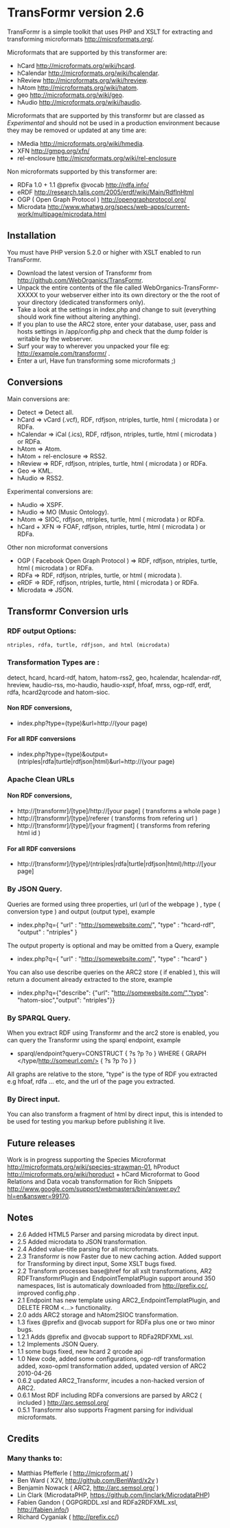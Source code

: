 # TransFormr version 2.6

TransFormr is a simple toolkit that uses PHP and XSLT for extracting and transforming microformats <http://microformats.org/>.

Microformats that are supported by this transformer are:

* hCard <http://microformats.org/wiki/hcard>.
* hCalendar <http://microformats.org/wiki/hcalendar>.
* hReview <http://microformats.org/wiki/hreview>.
* hAtom <http://microformats.org/wiki/hatom>.
* geo <http://microformats.org/wiki/geo>.
* hAudio <http://microformats.org/wiki/haudio>.
	
Microformats that are supported by this transformr but are classed as *Experimental* and should not be used in a production environment because they may be removed or updated at any time are:

* hMedia <http://microformats.org/wiki/hmedia>.
* XFN <http://gmpg.org/xfn/>
* rel-enclosure <http://microformats.org/wiki/rel-enclosure>
	
Non microformats supported by this transformer are:
	
* RDFa 1.0 + 1.1 @prefix @vocab <http://rdfa.info/>
* eRDF <http://research.talis.com/2005/erdf/wiki/Main/RdfInHtml>
* OGP ( Open Graph Protocol ) <http://opengraphprotocol.org/>
* Microdata <http://www.whatwg.org/specs/web-apps/current-work/multipage/microdata.html>
	
## Installation 

You must have PHP version 5.2.0 or higher with XSLT enabled to run TransFormr.

* Download the latest version of Transformr from <http://github.com/WebOrganics/TransFormr>.
* Unpack the entire contents of the file called WebOrganics-TransFormr-XXXXX to your webserver either into its own directory or the the root of your directory (dedicated transformers only). 
* Take a look at the settings in index.php and change to suit (everything should work fine without altering anything).
* If you plan to use the ARC2 store, enter your database, user, pass and hosts settings in /app/config.php  and check that the dump folder is writable by the webserver.
* Surf your way to wherever you unpacked your file eg: http://example.com/transformr/ .
* Enter a url, Have fun transforming some microformats ;)
	
## Conversions

Main conversions are:

* Detect => Detect all.
* hCard => vCard (.vcf), RDF, rdfjson, ntriples, turtle, html ( microdata )  or RDFa.
* hCalendar => iCal (.ics), RDF, rdfjson, ntriples, turtle, html ( microdata )  or RDFa.
* hAtom => Atom.
* hAtom + rel-enclosure => RSS2.
* hReview => RDF, rdfjson, ntriples, turtle, html ( microdata )  or RDFa.
* Geo => KML.
* hAudio => RSS2.

Experimental conversions are:

* hAudio => XSPF.
* hAudio => MO (Music Ontology).
* hAtom  => SIOC, rdfjson, ntriples, turtle, html ( microdata )  or RDFa. 
* hCard + XFN => FOAF, rdfjson, ntriples, turtle, html ( microdata )  or RDFa.
	
Other non microformat conversions

* OGP ( Facebook Open Graph Protocol ) => RDF, rdfjson, ntriples, turtle, html ( microdata )  or RDFa.
* RDFa => RDF, rdfjson, ntriples, turtle, or html ( microdata ).
* eRDF => RDF, rdfjson, ntriples, turtle, html ( microdata )  or RDFa.
* Microdata => JSON.

## Transformr Conversion urls

### RDF output Options: 

	ntriples, rdfa, turtle, rdfjson, and html (microdata)
	
### Transformation Types are :

detect, hcard, hcard-rdf, hatom, hatom-rss2, geo, hcalendar, hcalendar-rdf, hreview, haudio-rss, mo-haudio, haudio-xspf, hfoaf, mrss, ogp-rdf, erdf, rdfa, hcard2qrcode and hatom-sioc.

#### Non RDF conversions,

* index.php?type=(type)&url=http://(your page)

#### For all RDF conversions

* index.php?type=(type)&output=(ntriples|rdfa|turtle|rdfjson|html)&url=http://(your page)

### Apache Clean URLs

#### Non RDF conversions,

* http://[transformr]/[type]/http://[your page] ( transforms a whole page )
* http://[transformr]/[type]/referer ( transforms from refering url )
* http://[transformr]/[type]/[your fragment] ( transforms from refering html id )

#### For all RDF conversions

* http://[transformr]/[type]/(ntriples|rdfa|turtle|rdfjson|html)/http://[your page]

### By JSON Query.

Queries are formed using three properties, url (url of the webpage ) , type ( conversion type ) and output (output type), example 

* index.php?q={ "url" : "http://somewebsite.com/", "type" : "hcard-rdf", "output" : "ntriples" } 

The output property is optional and may be omitted from a Query, example

* index.php?q={ "url" : "http://somewebsite.com/", "type" : "hcard" }

You can also use describe queries on the ARC2 store ( if enabled ), this will return a document already extracted to the store, example

* index.php?q={"describe": {"url": "http://somewebsite.com/","type": "hatom-sioc","output": "ntriples"}}  

### By SPARQL Query.

When you extract RDF using Transformr and the arc2 store is enabled, you can query the Transformr using the sparql endpoint, example

* sparql/endpoint?query=CONSTRUCT { ?s ?p ?o } WHERE { GRAPH </type/http://someurl.com/> { ?s ?p ?o } }

All graphs are relative to the store, "type" is the type of RDF you extracted e.g hfoaf, rdfa ... etc, and the url of the page you extracted.

### By Direct input.

You can also transform a fragment of html by direct input, this is intended to be used for testing you markup before publishing it live.

## Future releases

Work is in progress supporting the Species Microformat <http://microformats.org/wiki/species-strawman-01>, hProduct <http://microformats.org/wiki/hproduct> + hCard Microformat to Good Relations and Data vocab transformation for Rich Snippets <http://www.google.com/support/webmasters/bin/answer.py?hl=en&answer=99170>. 

## Notes

* 2.6 Added HTML5 Parser and parsing microdata by direct input.
* 2.5 Added microdata to JSON transformation.
* 2.4 Added value-title parsing for all microformats.
* 2.3 Transformr is now Faster due to new caching action. Added support for Transforming by direct input, Some XSLT bugs fixed.
* 2.2 Transform processes base@href for all xslt transformations, AR2 RDFTransformrPlugin and EndpointTemplatPlugin support around 350 namespaces, 
  list is automaticaly downloaded from <http://prefix.cc/>, improved config.php .
* 2.1 Endpoint has new template using ARC2_EndpointTemplatPlugin, and DELETE FROM <...> functionality. 
* 2.0 adds ARC2 storage and hAtom2SIOC transformation. 
* 1.3 fixes @prefix and @vocab support for RDFa plus one or two minor bugs.
* 1.2.1 Adds @prefix and @vocab support to RDFa2RDFXML.xsl.
* 1.2 Implements JSON Query.
* 1.1 some bugs fixed, new hcard 2 qrcode api
* 1.0 New code, added some configurations, ogp-rdf transformation added, xoxo-opml transformation added, updated version of ARC2 2010-04-26
* 0.6.2 updated ARC2_Transformr, incudes a non-hacked version of ARC2.  
* 0.6.1 Most RDF including RDFa conversions are parsed by ARC2 ( included ) http://arc.semsol.org/
* 0.5.1 Transformr also supports Fragment parsing for individual microformats.

## Credits

### Many thanks to:

* Matthias Pfefferle ( <http://microform.at/> ) 
* Ben Ward ( X2V, <http://github.com/BenWard/x2v> )
* Benjamin Nowack ( ARC2, <http://arc.semsol.org/> )
* Lin Clark (MicrodataPHP, <https://github.com/linclark/MicrodataPHP>)
* Fabien Gandon ( OGPGRDDL.xsl and RDFa2RDFXML.xsl, <http://fabien.info/>)
* Richard Cyganiak ( <http://prefix.cc/>)